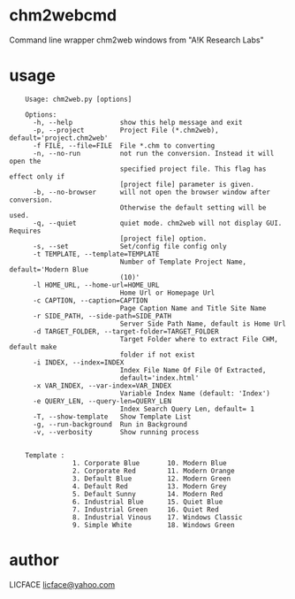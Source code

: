 chm2webcmd
==========

Command line wrapper chm2web windows from "A!K Research Labs"


usage
=============

		Usage: chm2web.py [options]

		Options:
		  -h, --help            show this help message and exit
		  -p, --project         Project File (*.chm2web), default='project.chm2web'
		  -f FILE, --file=FILE  File *.chm to converting
		  -n, --no-run          not run the conversion. Instead it will open the
								specified project file. This flag has effect only if
								[project file] parameter is given.
		  -b, --no-browser      will not open the browser window after conversion.
								Otherwise the default setting will be used.
		  -q, --quiet           quiet mode. chm2web will not display GUI. Requires
								[project file] option.
		  -s, --set             Set/config file config only
		  -t TEMPLATE, --template=TEMPLATE
								Number of Template Project Name, default='Modern Blue
								(10)'
		  -l HOME_URL, --home-url=HOME_URL
								Home Url or Homepage Url
		  -c CAPTION, --caption=CAPTION
								Page Caption Name and Title Site Name
		  -r SIDE_PATH, --side-path=SIDE_PATH
								Server Side Path Name, default is Home Url
		  -d TARGET_FOLDER, --target-folder=TARGET_FOLDER
								Target Folder where to extract File CHM, default make
								folder if not exist
		  -i INDEX, --index=INDEX
								Index File Name Of File Of Extracted,
								default='index.html'
		  -x VAR_INDEX, --var-index=VAR_INDEX
								Variable Index Name (default: 'Index')
		  -e QUERY_LEN, --query-len=QUERY_LEN
								Index Search Query Len, default= 1
		  -T, --show-template   Show Template List
		  -g, --run-background  Run in Background
		  -v, --verbosity       Show running process    


		Template :
					1. Corporate Blue       10. Modern Blue
					2. Corporate Red        11. Modern Orange
					3. Default Blue         12. Modern Green
					4. Default Red          13. Modern Grey
					5. Default Sunny        14. Modern Red
					6. Industrial Blue      15. Quiet Blue
					7. Industrial Green     16. Quiet Red
					8. Industrial Vinous    17. Windows Classic
					9. Simple White         18. Windows Green

author
==============
LICFACE <licface@yahoo.com>    